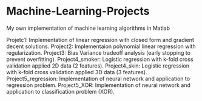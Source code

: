 # Machine-Learning-Projects
My own implementation of machine learning algorithms in Matlab 


Projetc1: Implementation of linear regression with closed form and gradient decent solutions.
Project2: Implementaion polynomial linear regression with regularization. 
Project3: Bias Variance tradeoff analysis (early stopping to prevent overfitting).
Project4_smoker: Logistic regression with k-fold cross validation applied 2D data (2 features).
Project4_skin: Logistic regression with k-fold cross validation applied 3D data (3 features).
Project5_regression: Implementation of neural network and application to regression problem.
Project5_XOR: Implementation of neural network and application to classification problem (XOR).
